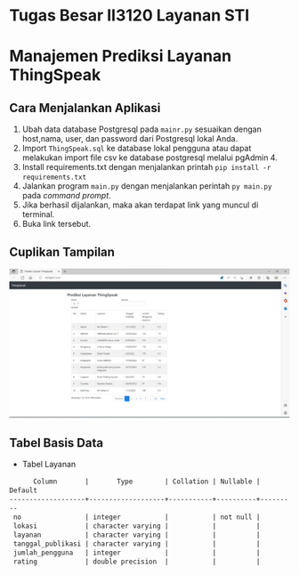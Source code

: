 # Tugas Besar II3120 Layanan STI
# Manajemen Prediksi Layanan ThingSpeak

## Cara Menjalankan Aplikasi
1. Ubah data database Postgresql pada `mainr.py` sesuaikan dengan host,nama, user, dan password dari Postgresql lokal Anda.
2. Import `ThingSpeak.sql` ke database lokal pengguna atau dapat melakukan import file csv ke database postgresql melalui pgAdmin 4.
3. Install requirements.txt dengan menjalankan printah `pip install -r requirements.txt`
3. Jalankan program `main.py` dengan menjalankan perintah `py main.py` pada *command prompt*.
4. Jika berhasil dijalankan, maka akan terdapat link yang muncul di terminal.
5. Buka link tersebut.

## Cuplikan Tampilan 
![](./doc/Prediksi_Layanan.jpg)

## Tabel Basis Data
* Tabel Layanan
```
      Column       |       Type        | Collation | Nullable | Default
-------------------+-------------------+-----------+----------+---------
 no                | integer           |           | not null |
 lokasi            | character varying |           |          |
 layanan           | character varying |           |          |
 tanggal_publikasi | character varying |           |          |
 jumlah_pengguna   | integer           |           |          |
 rating            | double precision  |           |          |
```
